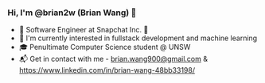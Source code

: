 ### Hi, I'm @brian2w (Brian Wang) 👋
 - 🧳 Software Engineer at Snapchat Inc. 👻
 - 👀 I'm currently interested in fullstack development and machine learning
 - 🎓 Penultimate Computer Science student @ UNSW
 - 📬 Get in contact with me - brian.wang900@gmail.com & https://www.linkedin.com/in/brian-wang-48bb33198/

<!--
**brian2w/brian2w** is a ✨ _special_ ✨ repository because its `README.md` (this file) appears on your GitHub profile.

Here are some ideas to get you started:

- 🔭 I’m currently working on ...
- 🌱 I’m currently learning ...
- 👯 I’m looking to collaborate on ...
- 🤔 I’m looking for help with ...
- 💬 Ask me about ...
- 📫 How to reach me: ...
- 😄 Pronouns: ...
- ⚡ Fun fact: ...
-->
